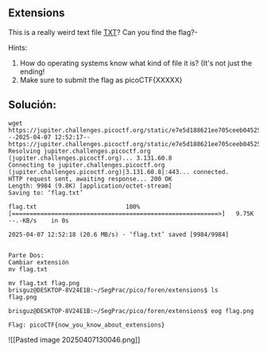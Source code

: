 ## Extensions
This is a really weird text file [TXT](https://jupiter.challenges.picoctf.org/static/e7e5d188621ee705ceeb0452525412ef/flag.txt)? Can you find the flag?-

Hints:
1. How do operating systems know what kind of file it is? (It's not just the ending!
2. Make sure to submit the flag as picoCTF{XXXXX}


## Solución:

 ```
 wget https://jupiter.challenges.picoctf.org/static/e7e5d188621ee705ceeb0452525412ef/flag.txt
--2025-04-07 12:52:17--  https://jupiter.challenges.picoctf.org/static/e7e5d188621ee705ceeb0452525412ef/flag.txt
Resolving jupiter.challenges.picoctf.org (jupiter.challenges.picoctf.org)... 3.131.60.8
Connecting to jupiter.challenges.picoctf.org (jupiter.challenges.picoctf.org)|3.131.60.8|:443... connected.
HTTP request sent, awaiting response... 200 OK
Length: 9984 (9.8K) [application/octet-stream]
Saving to: ‘flag.txt’

flag.txt                         100%[==========================================================>]   9.75K  --.-KB/s    in 0s

2025-04-07 12:52:18 (20.6 MB/s) - ‘flag.txt’ saved [9984/9984]


Parte Dos:
Cambiar extensión
mv flag.txt

 mv flag.txt flag.png
brisguz@DESKTOP-8V24E1B:~/SegPrac/pico/foren/extensions$ ls
flag.png

brisguz@DESKTOP-8V24E1B:~/SegPrac/pico/foren/extensions$ eog flag.png

Flag: picoCTF{now_you_know_about_extensions}
 ```





![[Pasted image 20250407130046.png]]